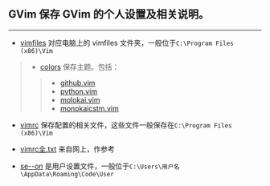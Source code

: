 ## GVim 保存 GVim 的个人设置及相关说明。
---

* [vimfiles](https://github.com/Just4Learning/PrSetting/tree/master/GVim/vimfiles) 对应电脑上的 vimfiles 文件夹，一般位于`C:\Program Files (x86)\Vim`<br />
>* [colors](https://github.com/Just4Learning/PrSetting/tree/master/GVim/vimfiles/colors) 保存主题。包括： <br />
>>* [github.vim](https://github.com/Just4Learning/PrSetting/blob/master/GVim/vimfiles/colors/github.vim)<br />
>>* [python.vim](https://github.com/Just4Learning/PrSetting/blob/master/GVim/vimfiles/colors/python.vim)<br />
>>* [molokai.vim](https://github.com/Just4Learning/PrSetting/blob/master/GVim/vimfiles/colors/molokai.vim)<br />
>>* [monokaicstm.vim](https://github.com/Just4Learning/PrSetting/blob/master/GVim/vimfiles/colors/monokaicstm.vim)<br />

* [vimrc](https://github.com/Just4Learning/PrSetting/blob/master/GVim/_vimrc) 保存配置的相关文件，这些文件一般保存在`C:\Program Files (x86)\Vim`<br />
* [vimrc全.txt](https://github.com/Just4Learning/PrSetting/blob/master/GVim/_vimrc%E5%85%A8.txt) 来自网上，作参考<br /> 

* [se--on](https://github.com/Just4Learning/PrSetting/blob/master/VS%20Code/settings.json) 是用户设置文件，一般位于`C:\Users\用户名\AppData\Roaming\Code\User`<br />
